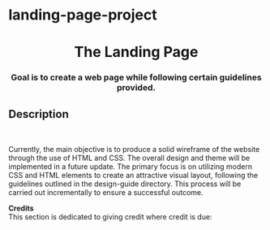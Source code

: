 # landing-page-project
<h1 align="center">The Landing Page</h1>
<h3 align="center">Goal is to create a web page while following certain guidelines provided.</h3>

<h2 align="left">Description</h2> <br>
<p align="left">Currently, the main objective is to produce a solid wireframe of the website through the use of HTML and CSS. The overall design and theme will be implemented in a future update. The primary focus is on utilizing modern CSS and HTML elements to create an attractive visual layout, following the guidelines outlined in the design-guide directory. This process will be carried out incrementally to ensure a successful outcome.</p>

**Credits** <br>
This section is dedicated to giving credit where credit is due:

